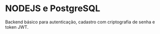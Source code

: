 # NODEJS e PostgreSQL

Backend básico para autenticação, cadastro com criptografia de senha e token JWT.
